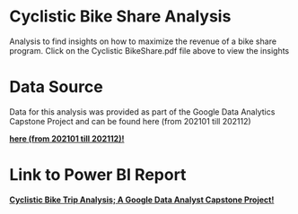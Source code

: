 # Cyclistic Bike Share Analysis
Analysis to find insights on how to maximize the revenue of a bike share program. Click on the Cyclistic BikeShare.pdf file above to view the insights 

# Data Source
Data for this analysis was provided as part of the Google Data Analytics Capstone Project and can be found here (from 202101 till 202112)
<td><a href="https://divvy-tripdata.s3.amazonaws.com/index.html"><b>here (from 202101 till 202112)!</b></a></td>

# Link to Power BI Report
<td><a href="https://app.powerbi.com/view?r=eyJrIjoiNTQzMGFhNDktYzFmYS00NzYyLTk3MTYtNzkwMzAxNWFlNTllIiwidCI6ImFlYzZiYjZlLTQ2ZDQtNDdjZi1hMDdkLWJhZmFjNmIyNTlkNiJ9&pageName=ReportSection0f641ef5f60068c484f4
"><b>Cyclistic Bike Trip Analysis; A Google Data Analyst Capstone Project!</b></a></td>
